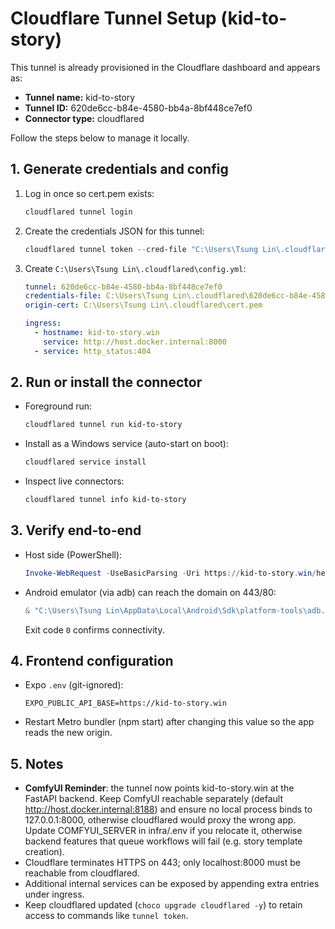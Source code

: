 # Cloudflare Tunnel Setup (kid-to-story)

This tunnel is already provisioned in the Cloudflare dashboard and appears as:

- **Tunnel name:** kid-to-story
- **Tunnel ID:** 620de6cc-b84e-4580-bb4a-8bf448ce7ef0
- **Connector type:** cloudflared

Follow the steps below to manage it locally.

## 1. Generate credentials and config
1. Log in once so cert.pem exists:
   ```powershell
   cloudflared tunnel login
   ```
2. Create the credentials JSON for this tunnel:
   ```powershell
   cloudflared tunnel token --cred-file "C:\Users\Tsung Lin\.cloudflared\620de6cc-b84e-4580-bb4a-8bf448ce7ef0.json" kid-to-story
   ```
3. Create `C:\Users\Tsung Lin\.cloudflared\config.yml`:
   ```yaml
   tunnel: 620de6cc-b84e-4580-bb4a-8bf448ce7ef0
   credentials-file: C:\Users\Tsung Lin\.cloudflared\620de6cc-b84e-4580-bb4a-8bf448ce7ef0.json
   origin-cert: C:\Users\Tsung Lin\.cloudflared\cert.pem

   ingress:
     - hostname: kid-to-story.win
       service: http://host.docker.internal:8000
     - service: http_status:404
   ```

## 2. Run or install the connector
- Foreground run:
  ```powershell
  cloudflared tunnel run kid-to-story
  ```
- Install as a Windows service (auto-start on boot):
  ```powershell
  cloudflared service install
  ```
- Inspect live connectors:
  ```powershell
  cloudflared tunnel info kid-to-story
  ```

## 3. Verify end-to-end
- Host side (PowerShell):
  ```powershell
  Invoke-WebRequest -UseBasicParsing -Uri https://kid-to-story.win/health
  ```
- Android emulator (via adb) can reach the domain on 443/80:
  ```powershell
  & "C:\Users\Tsung Lin\AppData\Local\Android\Sdk\platform-tools\adb.exe" shell "toybox nc -z -w 3 kid-to-story.win 443"
  ```
  Exit code `0` confirms connectivity.

## 4. Frontend configuration
- Expo `.env` (git-ignored):
  ```
  EXPO_PUBLIC_API_BASE=https://kid-to-story.win
  ```
- Restart Metro bundler (npm start) after changing this value so the app reads the new origin.

## 5. Notes
- **ComfyUI Reminder**: the tunnel now points kid-to-story.win at the FastAPI backend. Keep ComfyUI reachable separately (default http://host.docker.internal:8188) and ensure no local process binds to 127.0.0.1:8000, otherwise cloudflared would proxy the wrong app. Update COMFYUI_SERVER in infra/.env if you relocate it, otherwise backend features that queue workflows will fail (e.g. story template creation).
- Cloudflare terminates HTTPS on 443; only localhost:8000 must be reachable from cloudflared.
- Additional internal services can be exposed by appending extra entries under ingress.
- Keep cloudflared updated (`choco upgrade cloudflared -y`) to retain access to commands like `tunnel token`.



